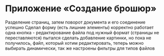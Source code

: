 #  Приложение «Создание брошюр»
Разделение страниц, затем поворот документа и его соединение успешно
Сделал форму (есть лишние элементы) корректно работает одна кнопка - редактирование файла под нужный формат (страницы не переставляются) пытался сделать добавление картинки, но пока не получилось, файл, который хотим редактировать, теперь можно выбирать динамически, так же настроены фильтры для типов файлов
